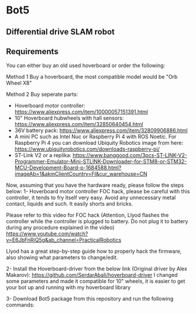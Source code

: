 # Bot5
## Differential drive SLAM robot
## Requirements

You can either buy an old used hoverboard or order the following:

Method 1
Buy a hoverboard, the most compatible model would be "Orb Wheel X8"

Method 2
Buy seperate parts:
- Hoverboard motor controller:
 https://www.aliexpress.com/item/10000057151391.html
- 10" Hoverboard hubwheels with hall sensors:
 https://www.aliexpress.com/item/32850640454.html
- 36V battery pack:
 https://www.aliexpress.com/item/32809906886.html
- A mini PC such as Intel Nuc or Raspberry Pi 4 with ROS Noetic. For Raspberry Pi 4 you can download Ubiquity Robotics image from here:
https://www.ubiquityrobotics.com/downloads-raspberry-pi/
- ST-Link V2 or a replika:
https://www.banggood.com/3pcs-ST-LINK-V2-Programmer-Emulator-Mini-STLINK-Downloader-for-STM8-or-STM32-MCU-Development-Board-p-1684588.html?imageAb=1&akmClientCountry=FI&cur_warehouse=CN

Now, assuming that you have the hardware ready, please follow the steps below:
1- Hoverboard motor controller FOC hack, please be careful with this controller, it tends to fry itself very easy. Avoid any unnecessary metal contact, liquids and such. It easily shorts and bricks.

Please refer to this video for FOC hack (Attention, Llyod flashes the controller while the controller is plugged to battery. Do not plug it to battery during any procedure explained in the video)
https://www.youtube.com/watch?v=E6JbFnRiQ5g&ab_channel=PracticalRobotics

Llyod has a great step-by-step guide how to properly hack the firmware, also showing what parameters to change/edit. 

2- Install the Hoverboard-driver from the below link (Original driver by Alex Makarov):
https://github.com/SerdarAbali/hoverboard-driver
I changed some parameters and made it compatible for 10" wheels, it is easier to get your bot up and running with my hoverboard library

3- Download Bot5 package from this repository and run the following commands:


